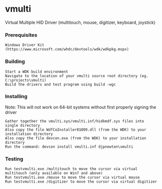 # vmulti
Virtual Multiple HID Driver (multitouch, mouse, digitizer, keyboard, joystick) 

### Prerequisites

    Windows Driver Kit (https://www.microsoft.com/whdc/devtools/wdk/wdkpkg.mspx) 

### Building

    Start a WDK build environment
    Navigate to the location of your vmulti source root directory (eg. C:\projects\vmulti)
    Build the drivers and test program using build -wgc 

### Installing

Note: This will not work on 64-bit systems without first properly signing the driver

    Gather together the vmulti.sys/vmulti.inf/hidkmdf.sys files into single directory
    Also copy the file WdfCoInstaller01009.dll (from the WDK) to your installation directory
    Also copy the file devcon.exe (from the WDK) to your installation directory
    Run the command: devcon install vmulti.inf djpnewton\vmulti 

### Testing

    Run testvmulti.exe /multitouch to move the cursor via virtual multitouch (only available on Win7 and above)
    Run testvmulti.exe /mouse to move the cursor via virtual mouse
    Run testvmulti.exe /digitizer to move the cursor via virtual digitizer 

